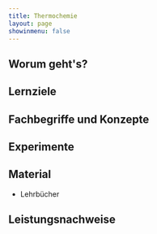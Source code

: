 ```yaml
---
title: Thermochemie
layout: page
showinmenu: false
---
```


## Worum geht's?

## Lernziele

## Fachbegriffe und Konzepte

## Experimente

## Material

- Lehrbücher

## Leistungsnachweise
